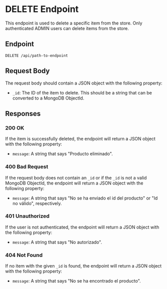 # DELETE Endpoint

This endpoint is used to delete a specific item from the store.
Only authenticated ADMIN users can delete items from the store.

## Endpoint

`DELETE /api/path-to-endpoint`

## Request Body

The request body should contain a JSON object with the following property:

- `_id`: The ID of the item to delete. This should be a string that can be converted to a MongoDB ObjectId.

## Responses

### 200 OK

If the item is successfully deleted, the endpoint will return a JSON object with the following property:

- `message`: A string that says "Producto eliminado".

### 400 Bad Request

If the request body does not contain an `_id` or if the `_id` is not a valid MongoDB ObjectId, the endpoint will return a JSON object with the following property:

- `message`: A string that says "No se ha enviado el id del producto" or "Id no válido", respectively.

### 401 Unauthorized

If the user is not authenticated, the endpoint will return a JSON object with the following property:

- `message`: A string that says "No autorizado".

### 404 Not Found

If no item with the given `_id` is found, the endpoint will return a JSON object with the following property:

- `message`: A string that says "No se ha encontrado el producto".
